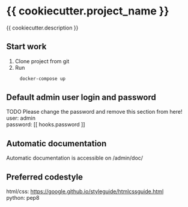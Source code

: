 # {{ cookiecutter.project_name }}

{{ cookiecutter.description }}

## Start work
1. Clone project from git
2. Run  
```bash
     docker-compose up
```
## Default admin user login and password
TODO Please change the password and remove this section from here!  
user: admin  
password: [[ hooks.password ]]  

## Automatic documentation
Automatic documentation is accessible on /admin/doc/

## Preferred codestyle
html/css: https://google.github.io/styleguide/htmlcssguide.html  
python: pep8
